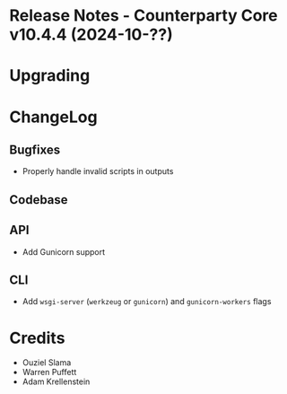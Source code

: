 # Release Notes - Counterparty Core v10.4.4 (2024-10-??)


# Upgrading


# ChangeLog

## Bugfixes

- Properly handle invalid scripts in outputs

## Codebase


## API

- Add Gunicorn support

## CLI

- Add `wsgi-server` (`werkzeug` or `gunicorn`) and `gunicorn-workers` flags

# Credits

* Ouziel Slama
* Warren Puffett
* Adam Krellenstein
